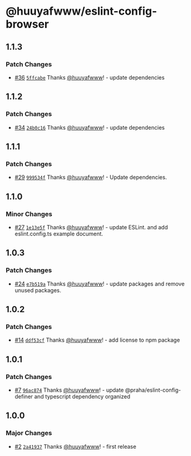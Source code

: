 # @huuyafwww/eslint-config-browser

## 1.1.3

### Patch Changes

- [#36](https://github.com/huuyafwww/eslint-config/pull/36) [`5ffcabe`](https://github.com/huuyafwww/eslint-config/commit/5ffcabed5374a123f5ee0368e2738f78e1976a5f) Thanks [@huuyafwww](https://github.com/huuyafwww)! - update dependencies

## 1.1.2

### Patch Changes

- [#34](https://github.com/huuyafwww/eslint-config/pull/34) [`24b0c16`](https://github.com/huuyafwww/eslint-config/commit/24b0c1649e43eebed2a0712d27cb35eac3d4fdba) Thanks [@huuyafwww](https://github.com/huuyafwww)! - update dependencies

## 1.1.1

### Patch Changes

- [#29](https://github.com/huuyafwww/eslint-config/pull/29) [`999534f`](https://github.com/huuyafwww/eslint-config/commit/999534f82c0894676c225053b42b9cd878178824) Thanks [@huuyafwww](https://github.com/huuyafwww)! - Update dependencies.

## 1.1.0

### Minor Changes

- [#27](https://github.com/huuyafwww/eslint-config/pull/27) [`1e13e5f`](https://github.com/huuyafwww/eslint-config/commit/1e13e5f9f6e45b4341ec090ee0b8e16cf735b5d5) Thanks [@huuyafwww](https://github.com/huuyafwww)! - update ESLint. and add eslint.config.ts example document.

## 1.0.3

### Patch Changes

- [#24](https://github.com/huuyafwww/eslint-config/pull/24) [`e7b519a`](https://github.com/huuyafwww/eslint-config/commit/e7b519a5c8edbe7a252b44ef24ca7a06c405860e) Thanks [@huuyafwww](https://github.com/huuyafwww)! - update packages and remove unused packages.

## 1.0.2

### Patch Changes

- [#14](https://github.com/huuyafwww/eslint-config/pull/14) [`ddf53cf`](https://github.com/huuyafwww/eslint-config/commit/ddf53cf50c1c426b05d8e92b225004ddfc684cd7) Thanks [@huuyafwww](https://github.com/huuyafwww)! - add license to npm package

## 1.0.1

### Patch Changes

- [#7](https://github.com/huuyafwww/eslint-config/pull/7) [`96ac874`](https://github.com/huuyafwww/eslint-config/commit/96ac874f631e8ec103c4d324dcc771bf4978e52e) Thanks [@huuyafwww](https://github.com/huuyafwww)! - update @praha/eslint-config-definer and typescript dependency organized

## 1.0.0

### Major Changes

- [#2](https://github.com/huuyafwww/eslint-config/pull/2) [`2a41937`](https://github.com/huuyafwww/eslint-config/commit/2a41937061ded436f6dfbe2b109c25bbb3cfc17b) Thanks [@huuyafwww](https://github.com/huuyafwww)! - first release
